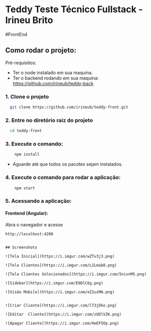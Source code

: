 
# Teddy Teste Técnico Fullstack - Irineu Brito
#FrontEnd


## Como rodar o projeto:
Pré-requisitos:
 - Ter o node instalado em sua maquina.
 - Ter o backend rodando em sua maquina:
 https://github.com/irineub/teddy-back

### 1. Clone o projeto

```bash
  git clone https://github.com/irineub/teddy-front.git
```

### 2. Entre no diretório raiz do projeto

```bash
  cd teddy-front
```
### 3. Execute o comando:

```bash
    npm install
```
- Aguarde até que todos os pacotes sejam instalados.

### 4. Execute o comando para rodar a aplicação:

```bash
    npm start
```

### 5. Acessando a aplicação:

#### Frontend (Angular):
Abra o navegador e acesse 
```bash
http://localhost:4200
```


```

## Screenshots

![Tela Inicial](https://i.imgur.com/wZTv3j3.png)

![Tela Clientes](https://i.imgur.com/LILmab8.png)

![Tela Clientes Selecionados](https://i.imgur.com/5nivnM5.png)

![Sidebar](https://i.imgur.com/E9DlC6g.png)

![Visão Mobile](https://i.imgur.com/eZ1usMA.png)


![Criar Cliente](https://i.imgur.com/lT3jDko.png)

![Editar  Cliente](https://i.imgur.com/zUDlVZK.png)

![Apagar Cliente](https://i.imgur.com/HeEF5Op.png)

